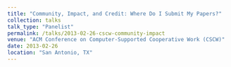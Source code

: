 ```yaml
---
title: "Community, Impact, and Credit: Where Do I Submit My Papers?"
collection: talks
talk_type: "Panelist"
permalink: /talks/2013-02-26-cscw-community-impact
venue: "ACM Conference on Computer-Supported Cooperative Work (CSCW)"
date: 2013-02-26
location: "San Antonio, TX"
---
```

